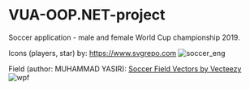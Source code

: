 # VUA-OOP.NET-project
 Soccer application - male and female World Cup championship 2019.
 
 Icons (players, star) by: https://www.svgrepo.com
![soccer_eng](https://user-images.githubusercontent.com/61901937/153283128-7cd625f8-aaf4-4135-b6ae-1065c38e414b.JPG)

Field (author: MUHAMMAD YASIR): <a href="https://www.vecteezy.com/free-vector/soccer-field">Soccer Field Vectors by Vecteezy</a>
![wpf](https://user-images.githubusercontent.com/61901937/153283134-5fd57c94-f331-4e35-9aa5-3b72a8a9c8e0.JPG)

